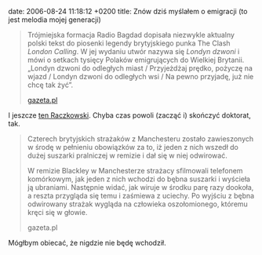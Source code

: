 date: 2006-08-24 11:18:12 +0200
title: Znów dziś myślałem o emigracji (to jest melodia mojej generacji)

> Trójmiejska formacja Radio Bagdad dopisała niezwykle aktualny polski tekst do piosenki legendy brytyjskiego punka The Clash <cite>London Calling</cite>. W jej wydaniu utwór nazywa się <cite>Londyn dzwoni</cite> i mówi o setkach tysięcy Polaków emigrujących do Wielkiej Brytanii. „Londyn dzwoni do odległych miast / Przyjeżdżaj prędko, pożyczę na wjazd / Londyn dzwoni do odległych wsi / Na pewno przyjadę, już nie chcę tak żyć”.
>
> [gazeta.pl](http://serwisy.gazeta.pl/kultura/1,34169,3568252.html 'Młodzi nie wierzą politykom')</cite>

I jeszcze [ten Raczkowski](wycinki/bilet.jpg 'tu jest bilet i sto euro'). Chyba czas powoli (zacząć i) skończyć doktorat, tak.

> Czterech brytyjskich strażaków z Manchesteru zostało zawieszonych w środę w pełnieniu obowiązków za to, iż jeden z nich wszedł do dużej suszarki pralniczej w remizie i dał się w niej odwirować.
>
> W remizie Blackley w Manchesterze strażacy sfilmowali telefonem komórkowym, jak jeden z nich wchodzi do bębna suszarki i wyścieła ją ubraniami. Następnie widać, jak wiruje w środku parę razy dookoła, a reszta przygląda się temu i zaśmiewa z uciechy. Po wyjściu z bębna odwirowany strażak wygląda na człowieka oszołomionego, któremu kręci się w głowie.
>
> gazeta.pl

Mógłbym obiecać, że nigdzie nie będę wchodził.
